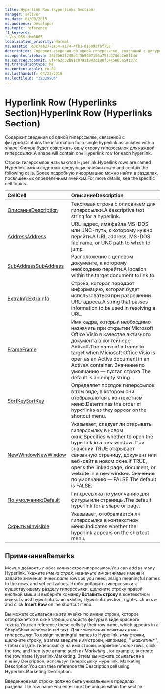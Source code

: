```yaml
---
title: Hyperlink Row (Hyperlinks Section)
manager: soliver
ms.date: 03/09/2015
ms.audience: Developer
ms.topic: reference
f1_keywords:
- Vis_DSS.chm3065
localization_priority: Normal
ms.assetid: e3c7ae27-2e54-a174-4fb3-d16093faf759
description: Содержит сведения об одной гиперссылке, связанной с фигурой. Фигура будет содержать одну строку гиперссылок для каждой гиперссылки.
ms.openlocfilehash: 36b9b62f248e4f5b9407156a79fa674dc2e8f14d
ms.sourcegitcommit: 8fe462c32b91c87911942c188f3445e85a54137c
ms.translationtype: MT
ms.contentlocale: ru-RU
ms.lasthandoff: 04/23/2019
ms.locfileid: "32329906"
---
```

# <a name="hyperlink-row-hyperlinks-section"></a><span data-ttu-id="55a9a-104">Hyperlink Row (Hyperlinks Section)</span><span class="sxs-lookup"><span data-stu-id="55a9a-104">Hyperlink Row (Hyperlinks Section)</span></span>

<span data-ttu-id="55a9a-105">Содержит сведения об одной гиперссылке, связанной с фигурой.</span><span class="sxs-lookup"><span data-stu-id="55a9a-105">Contains the information for a single hyperlink associated with a shape.</span></span> <span data-ttu-id="55a9a-106">Фигура будет содержать одну строку гиперссылок для каждой гиперссылки.</span><span class="sxs-lookup"><span data-stu-id="55a9a-106">A shape will contain one Hyperlink row for each hyperlink.</span></span>
  
<span data-ttu-id="55a9a-107">Строки гиперссылок называются Hyperlink.</span><span class="sxs-lookup"><span data-stu-id="55a9a-107">Hyperlink rows are named Hyperlink.</span></span> <span data-ttu-id="55a9a-108">*имя* и содержит следующие ячейки.</span><span class="sxs-lookup"><span data-stu-id="55a9a-108">*name*  and contain the following cells.</span></span> <span data-ttu-id="55a9a-109">Более подробную информацию можно найти в разделах, посвященных определенным ячейкам.</span><span class="sxs-lookup"><span data-stu-id="55a9a-109">For more details, see the specific cell topics.</span></span> 
  
|<span data-ttu-id="55a9a-110">**Cell**</span><span class="sxs-lookup"><span data-stu-id="55a9a-110">**Cell**</span></span>|<span data-ttu-id="55a9a-111">**Описание**</span><span class="sxs-lookup"><span data-stu-id="55a9a-111">**Description**</span></span>|
|:-----|:-----|
|[<span data-ttu-id="55a9a-112">Описание</span><span class="sxs-lookup"><span data-stu-id="55a9a-112">Description</span></span>](description-cell-hyperlinks-section.md) <br/> |<span data-ttu-id="55a9a-113">Текстовая строка с описанием для гиперссылки.</span><span class="sxs-lookup"><span data-stu-id="55a9a-113">A descriptive text string for a hyperlink.</span></span>  <br/> |
|[<span data-ttu-id="55a9a-114">Address</span><span class="sxs-lookup"><span data-stu-id="55a9a-114">Address</span></span>](address-cell-hyperlinks-section.md) <br/> |<span data-ttu-id="55a9a-115">URL-адрес, имя файла MS-DOS или UNC-путь, к которому нужно перейти.</span><span class="sxs-lookup"><span data-stu-id="55a9a-115">A URL address, MS-DOS file name, or UNC path to which to jump.</span></span>  <br/> |
|[<span data-ttu-id="55a9a-116">SubAddress</span><span class="sxs-lookup"><span data-stu-id="55a9a-116">SubAddress</span></span>](subaddress-cell-hyperlinks-section.md) <br/> |<span data-ttu-id="55a9a-117">Расположение в целевом документе, к которому необходимо перейти.</span><span class="sxs-lookup"><span data-stu-id="55a9a-117">A location within the target document to link to.</span></span>  <br/> |
|[<span data-ttu-id="55a9a-118">ExtraInfo</span><span class="sxs-lookup"><span data-stu-id="55a9a-118">ExtraInfo</span></span>](extrainfo-cell-hyperlinks-section.md) <br/> |<span data-ttu-id="55a9a-119">Строка, которая передает информацию, которая будет использоваться при разрешении URL-адреса.</span><span class="sxs-lookup"><span data-stu-id="55a9a-119">A string that passes information to be used in resolving a URL.</span></span>  <br/> |
|[<span data-ttu-id="55a9a-120">Frame</span><span class="sxs-lookup"><span data-stu-id="55a9a-120">Frame</span></span>](frame-cell-hyperlinks-section.md) <br/> |<span data-ttu-id="55a9a-121">Имя кадра, который необходимо назначить при открытии Microsoft Office Visio в качестве активного документа в контейнере ActiveX.</span><span class="sxs-lookup"><span data-stu-id="55a9a-121">The name of a frame to target when Microsoft Office Visio is open as an Active document in an ActiveX container.</span></span> <span data-ttu-id="55a9a-122">Значение по умолчанию — пустая строка.</span><span class="sxs-lookup"><span data-stu-id="55a9a-122">The default is an empty string.</span></span>  <br/> |
|[<span data-ttu-id="55a9a-123">SortKey</span><span class="sxs-lookup"><span data-stu-id="55a9a-123">SortKey</span></span>](sortkey-cell-hyperlinks-section.md) <br/> |<span data-ttu-id="55a9a-124">Определяет порядок гиперссылок в том виде, в котором они отображаются в контекстном меню.</span><span class="sxs-lookup"><span data-stu-id="55a9a-124">Determines the order of hyperlinks as they appear on the shortcut menu.</span></span>  <br/> |
|[<span data-ttu-id="55a9a-125">NewWindow</span><span class="sxs-lookup"><span data-stu-id="55a9a-125">NewWindow</span></span>](newwindow-cell-hyperlinks-section.md) <br/> |<span data-ttu-id="55a9a-126">Указывает, следует ли открывать гиперссылку в новом окне.</span><span class="sxs-lookup"><span data-stu-id="55a9a-126">Specifies whether to open the hyperlink in a new window.</span></span> <span data-ttu-id="55a9a-127">При значении TRUE открывает связанную страницу, документ или веб-сайт в новом окне.</span><span class="sxs-lookup"><span data-stu-id="55a9a-127">If TRUE, opens the linked page, document, or website in a new window.</span></span> <span data-ttu-id="55a9a-128">Значение по умолчанию — FALSE.</span><span class="sxs-lookup"><span data-stu-id="55a9a-128">The default is FALSE.</span></span>  <br/> |
|[<span data-ttu-id="55a9a-129">По умолчанию</span><span class="sxs-lookup"><span data-stu-id="55a9a-129">Default</span></span>](default-cell-hyperlinks-section.md) <br/> |<span data-ttu-id="55a9a-130">Гиперссылка по умолчанию для фигуры или страницы.</span><span class="sxs-lookup"><span data-stu-id="55a9a-130">The default hyperlink for a shape or page.</span></span>  <br/> |
|[<span data-ttu-id="55a9a-131">Скрытым</span><span class="sxs-lookup"><span data-stu-id="55a9a-131">Invisible</span></span>](invisible-cell-hyperlinks-section.md) <br/> |<span data-ttu-id="55a9a-132">Указывает, отображается ли гиперссылка в контекстном меню.</span><span class="sxs-lookup"><span data-stu-id="55a9a-132">Indicates whether the hyperlink appears on the shortcut menu.</span></span>  <br/> |
   
## <a name="remarks"></a><span data-ttu-id="55a9a-133">Примечания</span><span class="sxs-lookup"><span data-stu-id="55a9a-133">Remarks</span></span>

 <span data-ttu-id="55a9a-134">Можно добавить любое количество гиперссылок.</span><span class="sxs-lookup"><span data-stu-id="55a9a-134">You can add as many Hyperlink.</span></span>  <span data-ttu-id="55a9a-135">Укажите *имена строк,* назначьте им значимые имена и задайте значения ячеек.</span><span class="sxs-lookup"><span data-stu-id="55a9a-135">*name*  rows as you need, assign meaningful names to the rows, and set cell values.</span></span> <span data-ttu-id="55a9a-136">Чтобы добавить гиперссылки к существующему разделу гиперссылки, щелкните строку правой кнопкой мыши и выберите команду **Вставить строку** в контекстном меню.</span><span class="sxs-lookup"><span data-stu-id="55a9a-136">To add hyperlinks to an existing Hyperlinks section, right-click a row and click **Insert Row** on the shortcut menu.</span></span> 
  
<span data-ttu-id="55a9a-137">Вы можете ссылаться на эти ячейки по имени строки, которое отображается в окне таблицы свойств фигуры в виде красного текста.</span><span class="sxs-lookup"><span data-stu-id="55a9a-137">You can reference these cells by their row name, which appears in a ShapeSheet window in red text.</span></span> <span data-ttu-id="55a9a-138">Для присвоения понятных имен гиперссылки.</span><span class="sxs-lookup"><span data-stu-id="55a9a-138">To assign meaningful names to Hyperlink.</span></span> <span data-ttu-id="55a9a-139">*имя* строки, щелкните строку, а затем введите имя строки, например, " *маркетинг* ", чтобы создать гиперссылку на имя строки. маркетинг.</span><span class="sxs-lookup"><span data-stu-id="55a9a-139">*name*  rows, click the row, and then type a name such as  *Marketing*  , for example, to create the row name Hyperlink.Marketing.</span></span> <span data-ttu-id="55a9a-140">Затем вы можете ссылаться на ячейку Description, используя гиперссылку Hyperlink. Marketing. Description.</span><span class="sxs-lookup"><span data-stu-id="55a9a-140">You can then reference the Description cell using Hyperlink.Marketing.Description.</span></span> 
  
<span data-ttu-id="55a9a-141">Введенное имя строки должно быть уникальным в пределах раздела.</span><span class="sxs-lookup"><span data-stu-id="55a9a-141">The row name you enter must be unique within the section.</span></span>
  

